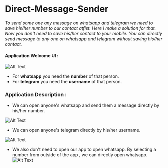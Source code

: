 # Direct-Message-Sender

*To send some one any message on whatsapp and telegram we need to save his/her number to our contact atfist.*
*Here I make a solution for that. Now you don't need to save his/her contact to your mobile.*
*You can directly send message to any one on whatsapp and telegram without saving his/her contact.*

#### Application Welcome UI :
![Alt Text](https://media.giphy.com/media/USP6DMCPXvjQcRpoO1/giphy.gif)

* For **whatsapp** you need the **number** of that person.
* For **telegram** you need the **username** of that person.

### Application Description :

* We can open anyone's whatsapp and send them a message directly by his/her number.

![Alt Text](https://media.giphy.com/media/TAr0M4Dq8qcDIdYQpm/giphy.gif)
* We can open anyone's telegram directly by his/her username.

![Alt Text](https://media.giphy.com/media/TAr0M4Dq8qcDIdYQpm/giphy.gif)
* We also don't need to open our app to open whatsapp. By selecting a number from outside of the app , we can directly open whatsapp. 
![Alt Text](https://media.giphy.com/media/rIp6tptYISNPNekSIR/giphy.gif)
 

